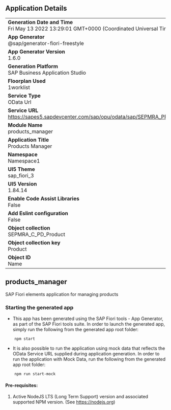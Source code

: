 ## Application Details
|               |
| ------------- |
|**Generation Date and Time**<br>Fri May 13 2022 13:29:01 GMT+0000 (Coordinated Universal Time)|
|**App Generator**<br>@sap/generator-fiori-freestyle|
|**App Generator Version**<br>1.6.0|
|**Generation Platform**<br>SAP Business Application Studio|
|**Floorplan Used**<br>1worklist|
|**Service Type**<br>OData Url|
|**Service URL**<br>https://sapes5.sapdevcenter.com/sap/opu/odata/sap/SEPMRA_PROD_MAN/
|**Module Name**<br>products_manager|
|**Application Title**<br>Products Manager|
|**Namespace**<br>Namespace1|
|**UI5 Theme**<br>sap_fiori_3|
|**UI5 Version**<br>1.84.14|
|**Enable Code Assist Libraries**<br>False|
|**Add Eslint configuration**<br>False|
|**Object collection**<br>SEPMRA_C_PD_Product|
|**Object collection key**<br>Product|
|**Object ID**<br>Name|

## products_manager

SAP Fiori elements application for managing products

### Starting the generated app

-   This app has been generated using the SAP Fiori tools - App Generator, as part of the SAP Fiori tools suite.  In order to launch the generated app, simply run the following from the generated app root folder:

```
    npm start
```

- It is also possible to run the application using mock data that reflects the OData Service URL supplied during application generation.  In order to run the application with Mock Data, run the following from the generated app root folder:

```
    npm run start-mock
```

#### Pre-requisites:

1. Active NodeJS LTS (Long Term Support) version and associated supported NPM version.  (See https://nodejs.org)


